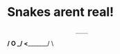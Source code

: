 # Snakes arent real!
                          ____
 ________________________/ O  \___/
<_____________________________/   \

